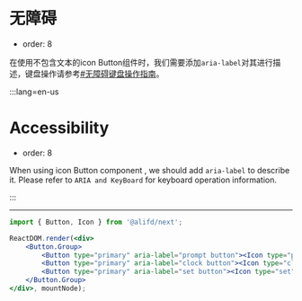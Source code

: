 # 无障碍

- order: 8

在使用不包含文本的icon Button组件时，我们需要添加`aria-label`对其进行描述，键盘操作请参考[#无障碍键盘操作指南](#无障碍键盘操作指南)。

:::lang=en-us
# Accessibility

- order: 8

When using icon Button component , we should add `aria-label` to describe it. Please refer to `ARIA and KeyBoard` for keyboard operation information.

:::

---

````jsx
import { Button, Icon } from '@alifd/next';

ReactDOM.render(<div>
    <Button.Group>
        <Button type="primary" aria-label="prompt button"><Icon type="prompt" /></Button>
        <Button type="primary" aria-label="clock button"><Icon type="clock" /></Button>
        <Button type="primary" aria-label="set button"><Icon type="set" /></Button>
    </Button.Group>
</div>, mountNode);
````
